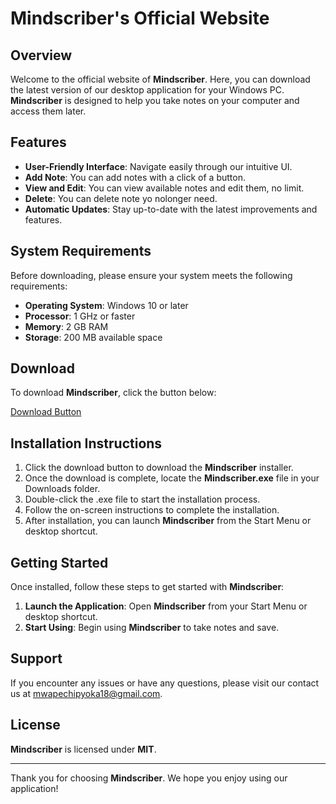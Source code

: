 # Mindscriber's Official Website

## Overview

Welcome to the official website of **Mindscriber**. Here, you can download the latest version of our desktop application for your Windows PC. **Mindscriber** is designed to help you take notes on your computer and access them later.

## Features

-   **User-Friendly Interface**: Navigate easily through our intuitive UI.
-   **Add Note**: You can add notes with a click of a button.
-   **View and Edit**: You can view available notes and edit them, no limit.
-   **Delete**: You can delete note yo nolonger need.
-   **Automatic Updates**: Stay up-to-date with the latest improvements and features.

## System Requirements

Before downloading, please ensure your system meets the following requirements:

-   **Operating System**: Windows 10 or later
-   **Processor**: 1 GHz or faster
-   **Memory**: 2 GB RAM
-   **Storage**: 200 MB available space

## Download

To download **Mindscriber**, click the button below:

[Download Button](https://github.com/Chipyoka/mindscriber-app/releases/download/v1.0.0/Mindscriber-1.0.0.Setup.exe)

## Installation Instructions

1. Click the download button to download the **Mindscriber** installer.
2. Once the download is complete, locate the **Mindscriber.exe** file in your Downloads folder.
3. Double-click the .exe file to start the installation process.
4. Follow the on-screen instructions to complete the installation.
5. After installation, you can launch **Mindscriber** from the Start Menu or desktop shortcut.

## Getting Started

Once installed, follow these steps to get started with **Mindscriber**:

1. **Launch the Application**: Open **Mindscriber** from your Start Menu or desktop shortcut.
2. **Start Using**: Begin using **Mindscriber** to take notes and save.

## Support

If you encounter any issues or have any questions, please visit our contact us at mwapechipyoka18@gmail.com.

## License

**Mindscriber** is licensed under **MIT**.

---

Thank you for choosing **Mindscriber**. We hope you enjoy using our application!
